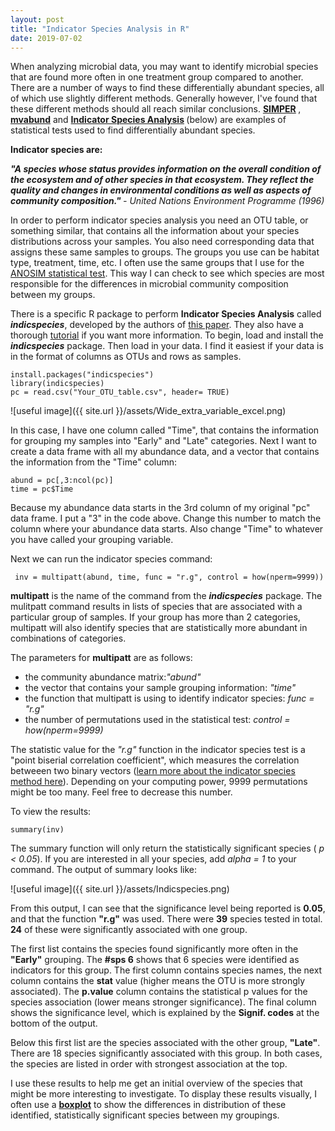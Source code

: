```yaml
---
layout: post
title: "Indicator Species Analysis in R"
date: 2019-07-02
---
```


When analyzing microbial data, you may want to identify microbial species that are found more often in one treatment group compared to another.  There are a number of ways to find these differentially abundant species, all of which use slightly different methods. Generally however, I've found that these different methods should all reach similar conclusions. <b>[SIMPER](https://www.rdocumentation.org/packages/vegan/versions/2.4-2/topics/simper) </b>, <b>[mvabund](https://besjournals.onlinelibrary.wiley.com/doi/10.1111/j.2041-210X.2012.00190.x)</b> and <b>[Indicator Species Analysis](https://cran.r-project.org/web/packages/indicspecies/vignettes/indicspeciesTutorial.pdf) </b> (below) are examples of statistical tests used to find differentially abundant species.     


<b>Indicator species are:</b>

<b> <i>"A species whose status provides information on the overall condition of the ecosystem and of other species in that ecosystem. They reflect the quality and changes in environmental conditions as well as aspects of community composition." </i></b> <i>  - United Nations Environment Programme (1996)</i> 



In order to perform indicator species analysis you need an OTU table, or something similar, that contains all the information about your species distributions across your samples. You also need corresponding data that assigns these same samples to groups. The groups you use can be habitat type, treatment, time, etc.  I often use the same groups that I use for the [ANOSIM statistical test](https://jkzorz.github.io/2019/06/11/ANOSIM-test.html). This way I can check to see which species are most responsible for the differences in microbial community composition between my groups.       


There is a specific R package to perform <b>Indicator Species Analysis</b> called <b><i>indicspecies</i></b>, developed by the authors of [this paper](https://onlinelibrary.wiley.com/doi/full/10.1111/j.1600-0706.2010.18334.x). They also have a thorough [tutorial](https://cran.r-project.org/web/packages/indicspecies/vignettes/indicspeciesTutorial.pdf) if you want more information. To begin, load and install the <b><i>indicspecies</i></b> package. Then load in your data. I find it easiest if your data is in the format of columns as OTUs and rows as samples. 

```
install.packages("indicspecies")
library(indicspecies)
pc = read.csv("Your_OTU_table.csv", header= TRUE)
```

![useful image]({{ site.url }}/assets/Wide_extra_variable_excel.png)


In this case, I have one column called "Time", that contains the information for grouping my samples into "Early" and "Late" categories. Next I want to create a data frame with all my abundance data, and a vector that contains the information from the "Time" column:

```
abund = pc[,3:ncol(pc)]
time = pc$Time
```

Because my abundance data starts in the 3rd column of my original "pc" data frame. I put a "3" in the code above. Change this number to match the column where your abundance data starts. Also change "Time" to whatever you have called your grouping variable. 

Next we can run the indicator species command: 

```
 inv = multipatt(abund, time, func = "r.g", control = how(nperm=9999))
```
<b>multipatt</b> is the name of the command from the <b><i>indicspecies</i></b> package. The mulitpatt command results in lists of species that are associated with a particular group of samples. If your group has more than 2 categories, multipatt will also identify species that are statistically more abundant in combinations of categories.   

The parameters for <b>multipatt</b> are as follows: 
<ul>
  <li>the community abundance matrix:<i>"abund"</i></li>
  <li>the vector that contains your sample grouping information: <i>"time"</i></li>
  <li>the function that multipatt is using to identify indicator species: <i> func = "r.g" </i></li>
  <li>the number of permutations used in the statistical test: <i> control = how(nperm=9999)</i></li>  
 </ul>

The statistic value for the *"r.g"* function in the indicator species test is a "point biserial correlation coefficient", which measures the correlation betweeen two binary vectors ([learn more about the indicator species method here](https://cran.r-project.org/web/packages/indicspecies/vignettes/indicspeciesTutorial.pdf)). Depending on your computing power, 9999 permutations might be too many. Feel free to decrease this number. 

To view the results: 

```
summary(inv)
```

The summary function will only return the statistically significant species (<i> p < 0.05</i>). If you are interested in all your species, add <i> alpha = 1 </i> to your command. The output of summary looks like:
 
 ![useful image]({{ site.url }}/assets/Indicspecies.png)
 
 
From this output, I can see that the significance level being reported is <b>0.05</b>, and that the function <b>"r.g"</b> was used. There were <b>39</b> species tested in total. <b>24</b> of these were significantly associated with one group.

The first list contains the species found significantly more often in the <b>"Early"</b> grouping. The <b>#sps 6</b> shows that 6 species were identified as indicators for this group.  The first column contains species names, the next column contains the <b>stat</b> value (higher means the OTU is more strongly associated).  The <b>p.value</b> column contains the statistical p values for the species association (lower means stronger significance). The final column shows the significance level, which is explained by the <b>Signif. codes</b> at the bottom of the output.   

Below this first list are the species associated with the other group, <b>"Late"</b>. There are 18 species significantly associated with this group. In both cases, the species are listed in order with strongest association at the top.     

I use these results to help me get an initial overview of the species that might be more interesting to investigate. To display these results visually, I often use a <b>[boxplot](https://jkzorz.github.io/2019/07/02/boxplots.html)</b> to show the differences in distribution of these identified, statistically significant species between my groupings.


